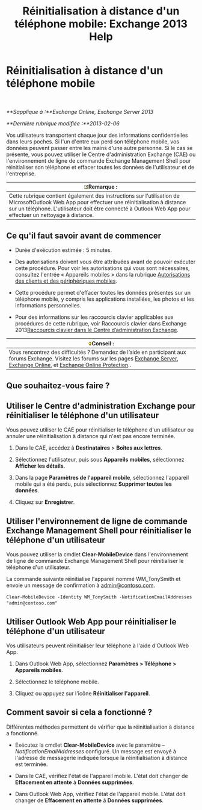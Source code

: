 ﻿---
title: "Réinitialisation à distance d'un téléphone mobile: Exchange 2013 Help"
TOCTitle: Réinitialisation à distance d'un téléphone mobile
ms:assetid: 67ba838e-031d-4a98-b277-170683b6f520
ms:mtpsurl: https://technet.microsoft.com/fr-fr/library/Aa998614(v=EXCHG.150)
ms:contentKeyID: 52057093
ms.date: 04/24/2018
mtps_version: v=EXCHG.150
ms.translationtype: HT
---

# Réinitialisation à distance d'un téléphone mobile

 

_**Sapplique à :**Exchange Online, Exchange Server 2013_

_**Dernière rubrique modifiée :**2013-02-06_

Vos utilisateurs transportent chaque jour des informations confidentielles dans leurs poches. Si l'un d'entre eux perd son téléphone mobile, vos données peuvent passer entre les mains d'une autre personne. Si le cas se présente, vous pouvez utiliser le Centre d'administration Exchange (CAE) ou l'environnement de ligne de commande Exchange Management Shell pour réinitialiser son téléphone et effacer toutes les données de l'utilisateur et de l'entreprise.

<table>
<thead>
<tr class="header">
<th><img src="images/JJ159664.note(EXCHG.150).gif" title="Remarque" alt="Remarque" />Remarque :</th>
</tr>
</thead>
<tbody>
<tr class="odd">
<td>Cette rubrique contient également des instructions sur l'utilisation de MicrosoftOutlook Web App pour effectuer une réinitialisation à distance sur un téléphone. L'utilisateur doit être connecté à Outlook Web App pour effectuer un nettoyage à distance.</td>
</tr>
</tbody>
</table>


## Ce qu'il faut savoir avant de commencer

  - Durée d'exécution estimée : 5 minutes.

  - Des autorisations doivent vous être attribuées avant de pouvoir exécuter cette procédure. Pour voir les autorisations qui vous sont nécessaires, consultez l'entrée « Appareils mobiles » dans la rubrique [Autorisations des clients et des périphériques mobiles](clients-and-mobile-devices-permissions-exchange-2013-help.md).

  - Cette procédure permet d'effacer toutes les données présentes sur un téléphone mobile, y compris les applications installées, les photos et les informations personnelles.

  - Pour des informations sur les raccourcis clavier applicables aux procédures de cette rubrique, voir Raccourcis clavier dans Exchange 2013[Raccourcis clavier dans le Centre d’administration Exchange](keyboard-shortcuts-in-the-exchange-admin-center-exchange-online-protection-help.md).

<table>
<thead>
<tr class="header">
<th><img src="images/Bb125224.tip(EXCHG.150).gif" title="Conseil" alt="Conseil" />Conseil :</th>
</tr>
</thead>
<tbody>
<tr class="odd">
<td>Vous rencontrez des difficultés ? Demandez de l’aide en participant aux forums Exchange. Visitez les forums sur les pages <a href="https://go.microsoft.com/fwlink/p/?linkid=60612">Exchange Server</a>, <a href="https://go.microsoft.com/fwlink/p/?linkid=267542">Exchange Online</a>, et <a href="https://go.microsoft.com/fwlink/p/?linkid=285351">Exchange Online Protection</a>..</td>
</tr>
</tbody>
</table>


## Que souhaitez-vous faire ?

## Utiliser le Centre d'administration Exchange pour réinitialiser le téléphone d'un utilisateur

Vous pouvez utiliser le CAE pour réinitialiser le téléphone d'un utilisateur ou annuler une réinitialisation à distance qui n'est pas encore terminée.

1.  Dans le CAE, accédez à **Destinataires** \> **Boîtes aux lettres**.

2.  Sélectionnez l'utilisateur, puis sous **Appareils mobiles**, sélectionnez **Afficher les détails**.

3.  Dans la page **Paramètres de l'appareil mobile**, sélectionnez l'appareil mobile qui a été perdu, puis sélectionnez **Supprimer toutes les données**.

4.  Cliquez sur **Enregistrer**.

## Utiliser l'environnement de ligne de commande Exchange Management Shell pour réinitialiser le téléphone d'un utilisateur

Vous pouvez utiliser la cmdlet **Clear-MobileDevice** dans l'environnement de ligne de commande Exchange Management Shell pour réinitialiser le téléphone d'un utilisateur.

La commande suivante réinitialise l'appareil nommé WM\_TonySmith et envoie un message de confirmation à admin@contoso.com.

    Clear-MobileDevice -Identity WM_TonySmith -NotificationEmailAddresses "admin@contoso.com"

## Utiliser Outlook Web App pour réinitialiser le téléphone d'un utilisateur

Vos utilisateurs peuvent réinitialiser leur téléphone à l'aide d'Outlook Web App.

1.  Dans Outlook Web App, sélectionnez **Paramètres \> Téléphone \> Appareils mobiles**.

2.  Sélectionnez le téléphone mobile.

3.  Cliquez ou appuyez sur l'icône **Réinitialiser l'appareil**.

## Comment savoir si cela a fonctionné ?

Différentes méthodes permettent de vérifier que la réinitialisation à distance a fonctionné.

  - Exécutez la cmdlet **Clear-MobileDevice** avec le paramètre *–NotificationEmailAddresses* configuré. Un message est envoyé à l'adresse de messagerie indiquée lorsque la réinitialisation à distance est terminée.

  - Dans le CAE, vérifiez l'état de l'appareil mobile. L'état doit changer de **Effacement en attente** à **Données supprimées**.

  - Dans Outlook Web App, vérifiez l'état de l'appareil mobile. L'état doit changer de **Effacement en attente** à **Données supprimées**.

